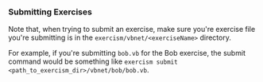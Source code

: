 ### Submitting Exercises

Note that, when trying to submit an exercise, make sure you're exercise file you're submitting is in the `exercism/vbnet/<exerciseName>` directory.

For example, if you're submitting `bob.vb` for the Bob exercise, the submit command would be something like `exercism submit <path_to_exercism_dir>/vbnet/bob/bob.vb`.
